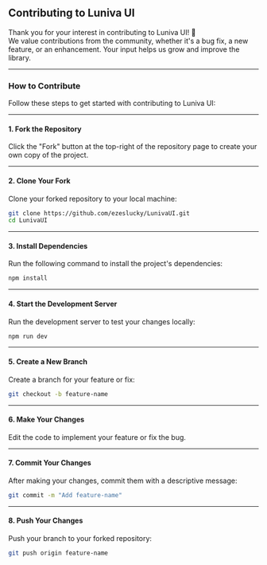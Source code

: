 ## Contributing to Luniva UI

Thank you for your interest in contributing to Luniva UI! 🎉  
We value contributions from the community, whether it's a bug fix, a new feature, or an enhancement. Your input helps us grow and improve the library.

---

### How to Contribute

Follow these steps to get started with contributing to Luniva UI:

---

#### 1. **Fork the Repository**  
Click the "Fork" button at the top-right of the repository page to create your own copy of the project.

---

#### 2. **Clone Your Fork**  
Clone your forked repository to your local machine:

```bash
git clone https://github.com/ezeslucky/LunivaUI.git
cd LunivaUI
```

---

#### 3. **Install Dependencies**  
Run the following command to install the project's dependencies:

```bash
npm install
```

---

#### 4. **Start the Development Server**  
Run the development server to test your changes locally:

```bash
npm run dev
```

---

#### 5. **Create a New Branch**  
Create a branch for your feature or fix:

```bash
git checkout -b feature-name
```

---

#### 6. **Make Your Changes**  
Edit the code to implement your feature or fix the bug.

---

#### 7. **Commit Your Changes**  
After making your changes, commit them with a descriptive message:

```bash
git commit -m "Add feature-name"
```

---

#### 8. **Push Your Changes**  
Push your branch to your forked repository:

```bash
git push origin feature-name
```




